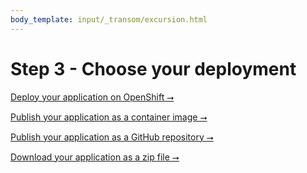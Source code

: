 ```yaml
---
body_template: input/_transom/excursion.html
---
```


# Step 3 - Choose your deployment

<section markdown="1">

<a class="big-button" href="configure-deployment-openshift.html">Deploy your application on OpenShift &#11106;</a>

<a class="big-button gray-out" href="configure-deployment-openshift.html">Publish your application as a container image &#11106;</a>

<a class="big-button gray-out" href="configure-deployment-openshift.html">Publish your application as a GitHub repository &#11106;</a>

<a class="big-button gray-out" href="configure-deployment-openshift.html">Download your application as a zip file &#11106;</a>

</section>
